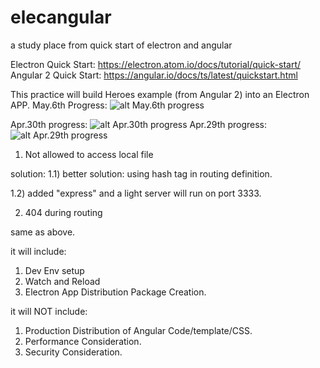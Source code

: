# elecangular
a study place from quick start of electron and angular

Electron Quick Start: https://electron.atom.io/docs/tutorial/quick-start/
Angular 2 Quick Start: https://angular.io/docs/ts/latest/quickstart.html

This practice will build Heroes example (from Angular 2) into an Electron APP.
May.6th Progress:
![alt May.6th progress](https://github.com/xudesheng/elecangular/raw/master/doc/electron3.png)

Apr.30th progress:
![alt Apr.30th progress](https://github.com/xudesheng/elecangular/raw/master/doc/electron1.png)
Apr.29th progress:
![alt Apr.29th progress](https://github.com/xudesheng/elecangular/raw/dbd90e11a3e605d45c400b9ff685bac1470f1c9d/doc/electron1.png)

1) Not allowed to access local file

solution: 
1.1) better solution: using hash tag in routing definition.

1.2) added "express" and a light server will run on port 3333.

2) 404 during routing

same as above.


it will include:
1) Dev Env setup
2) Watch and Reload
3) Electron App Distribution Package Creation.

it will NOT include:
1) Production Distribution of Angular Code/template/CSS.
2) Performance Consideration.
3) Security Consideration.
